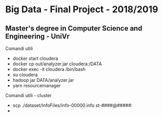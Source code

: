 # Big Data - Final Project - 2018/2019
## Master's degree in Computer Science and Engineering - UniVr

Comandi utili
- docker start cloudera
- docker cp out/analyzer.jar cloudera:/DATA
- docker exec -it cloudera /bin/bash
- su cloudera
- hadoop jar DATA/analyzer.jar
- yarn resourcemanager

Comandi utili - cluster
-  scp ./dataset/InfoFiles/info-00000.info st-####@#####:
-  
